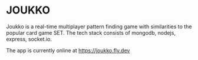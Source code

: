 # JOUKKO

Joukko is a real-time multiplayer pattern finding game with similarities to the popular card game SET.
The tech stack consists of mongodb, nodejs, express, socket.io.

The app is currently online at https://joukko.fly.dev
